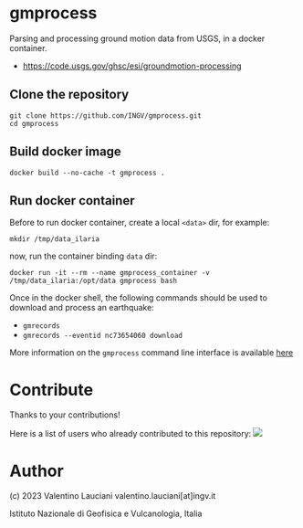 # gmprocess
Parsing and processing ground motion data from USGS, in a docker container.
- https://code.usgs.gov/ghsc/esi/groundmotion-processing

## Clone the repository
```
git clone https://github.com/INGV/gmprocess.git
cd gmprocess
```

## Build docker image
```
docker build --no-cache -t gmprocess .
```

## Run docker container
Before to run docker container, create a local `<data>` dir, for example:
```
mkdir /tmp/data_ilaria
```

now, run the container binding `data` dir:
```
docker run -it --rm --name gmprocess_container -v /tmp/data_ilaria:/opt/data gmprocess bash
```

Once in the docker shell, the following commands should be used to download and process an earthquake:
- `gmrecords`
- `gmrecords --eventid nc73654060 download`

More information on the `gmprocess` command line interface is available [here](https://ghsc.code-pages.usgs.gov/esi/groundmotion-processing/contents/tutorials/cli.html)

# Contribute
Thanks to your contributions!

Here is a list of users who already contributed to this repository:
<a href="https://github.com/ingv/gmprocess/graphs/contributors">
  <img src="https://contrib.rocks/image?repo=ingv/gmprocess" />
</a>

# Author
(c) 2023 Valentino Lauciani valentino.lauciani[at]ingv.it

Istituto Nazionale di Geofisica e Vulcanologia, Italia
